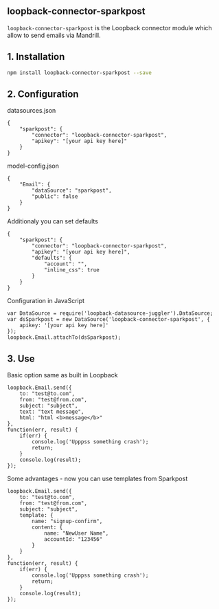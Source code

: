 ## loopback-connector-sparkpost

`loopback-connector-sparkpost` is the Loopback connector module which allow to send emails via Mandrill.

## 1. Installation

````sh
npm install loopback-connector-sparkpost --save
````

## 2. Configuration

datasources.json

    {
        "sparkpost": {
            "connector": "loopback-connector-sparkpost",
            "apikey": "[your api key here]"
        }
    }

model-config.json

    {
        "Email": {
            "dataSource": "sparkpost",
            "public": false
        }
    }

Additionaly you can set defaults

    {
        "sparkpost": {
            "connector": "loopback-connector-sparkpost",
            "apikey": "[your api key here]",
            "defaults": {
                "account": "",
                "inline_css": true
            }
        }
    }

Configuration in JavaScript

    var DataSource = require('loopback-datasource-juggler').DataSource;
    var dsSparkpost = new DataSource('loopback-connector-sparkpost', {
        apikey: '[your api key here]'
    });
    loopback.Email.attachTo(dsSparkpost);

## 3. Use

Basic option same as built in Loopback

    loopback.Email.send({
        to: "test@to.com",
        from: "test@from.com",
        subject: "subject",
        text: "text message",
        html: "html <b>message</b>"
    },
    function(err, result) {
        if(err) {
            console.log('Upppss something crash');
            return;
        }
        console.log(result);
    });

Some advantages - now you can use templates from Sparkpost

    loopback.Email.send({
        to: "test@to.com",
        from: "test@from.com",
        subject: "subject",
        template: {
            name: "signup-confirm",
            content: {
                name: "NewUser Name",
                accountId: "123456"
            }
        }
    },
    function(err, result) {
        if(err) {
            console.log('Upppss something crash');
            return;
        }
        console.log(result);
    });
